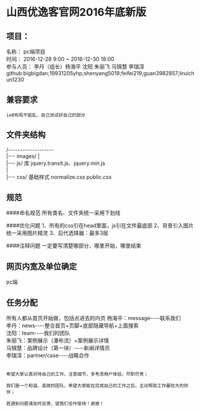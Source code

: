 # 山西优逸客官网2016年底新版
## 项目：
   名称：
   		pc端项目<br/>
   时间：
   		2016-12-28 9:00 ~ 2016-12-30 18:00<br/>
   参与人员：
   		李丹（组长）杨海平 沈阳 朱丽飞 马锦慧 李瑞淳
   github:bigbigdan;19931205yhp;shenyang5019;feifei219;guan3982857;liruichun1230

## 兼容要求
    ie8布局不能乱、自己测试好自己的部分
## 文件夹结构
/-------------------<br/>
  |--- images/
  |<br/>
  |--- js/  库 jquery.transit.js、jquery.min.js <br/>
  |<br/>
  |--- css/  基础样式 normalize.css  public.css <br/>

## 规范
####命名规范
  所有类名、文件夹统一采用下划线
 
####优化问题
  1、所有的css引在head里面，js引在文件最底部
  2、背景引入图片统一采用图片精灵
  3、后代选择器：最多3层
  

####注释问题
  一定要写清楚哪部分，哪里开始，哪里结束
        
## 网页内宽及单位确定
  pc端

## 任务分配
  所有人都从首页开始做，包括点进去的内页
  杨海平：message----联系我们<br/>
  李丹：news----整合首页+页脚+底部隐藏导航+上面搜索<br/>
  沈阳：team----我们的团队<br/>
  朱丽飞：案例展示（瀑布流）+案例展示详情<br/>
  马锦慧：品牌设计（第一块）----新闻详情页<br/>
  李瑞淳：partner/case----战略合作<br/>
<br/>

    希望大家认真对待自己的工作，注意细节，多考虑用户体验，尽职尽责；

    我们是一个和谐、高效的团队，希望大家能在完成自己的工作之后，主动帮助工作量较大的同伴；

    若遇到问题请及时反馈，望我们合作愉快！谢谢！
  



